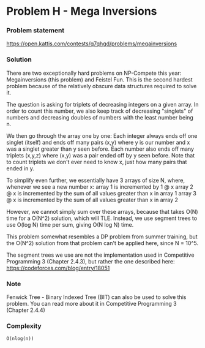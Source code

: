 # Problem H - Mega Inversions

### Problem statement

https://open.kattis.com/contests/q7qhgd/problems/megainversions

### Solution

There are two exceptionally hard problems on NP-Compete this year: Megainversions (this problem) and Feistel Fun.
This is the second hardest problem because of the relatively obscure data structures required to solve it.

The question is asking for triplets of decreasing integers on a given array.
In order to count this number, we also keep track of decreasing "singlets" of numbers
and decreasing doubles of numbers with the least number being n.

We then go through the array one by one:
Each integer always ends off one singlet (itself) and ends off
many pairs (x,y) where y is our number and x was a singlet greater than y seen before.
Each number also ends off many triplets (x,y,z) where (x,y) was a pair ended off by y seen before.
Note that to count triplets we don't ever need to know x, just how many pairs that ended in y.

To simplify even further, we essentially have 3 arrays of size N, where, whenever we see a new number x:
array 1 is incremented by 1 @ x
array 2 @ x is incremented by the sum of all values greater than x in array 1
array 3 @ x is incremented by the sum of all values greater than x in array 2

However, we cannot simply sum over these arrays, because that takes O(N) time for a O(N^2) solution, which will TLE.
Instead, we use segment trees to use O(log N) time per sum, giving O(N log N) time.

This problem somewhat resembles a DP problem from summer training, but the O(N^2) solution from that problem
can't be applied here, since N = 10^5.

The segment trees we use are not the implementation used in Competitive Programming 3 (Chapter 2.4.3), but rather the one described here:
https://codeforces.com/blog/entry/18051

### Note

Fenwick Tree - Binary Indexed Tree (BIT) can also be used to solve this problem. You can read more about it in Competitive Programming 3 (Chapter 2.4.4)

### Complexity

`O(nlog(n))`
